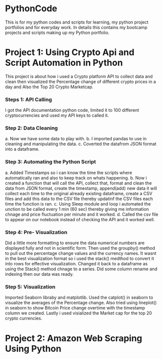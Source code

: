 # PythonCode
This is for my python codes and scripts for learning, my python project portfolios and for everyday work.
In details this contains my bootcamp projects and scripts making up my Python portfolio.



# Project 1: Using Crypto Api and Script Automation in Python

This project is about how i used a Crypto platform API to collect data and clean then visualized the Percentage change of different crypto prices in a day and Also the Top 20 Crypto Marketcap.

### Steps 1: API Calling
I got the API documentation python code, limited it to 100 different cryptocurrencies and used my API keys to called it.

### Step 2:  Data Cleaning
a. Now we have some data to play with. 
b. I imported pandas to use in cleaning and manipulating the data.
c. Coverted the datafrom JSON format into a dataframe.

### Step 3:  Automating the Python Script
a. Added Timestamps so i can know the time the scripts where automatically ran and also to keep track on whats happening.
b. Now i created a function that will call the API, collect that, format and clean the data from JSON format, create the timestamp, append(add) new data it will collect each time to the original already existing dataframe, create a CSV files and add this data to the CSV file thereby updatinf the CSV files each time the function is ran.
c. Using Sleep module and loop i automated the unction to be called every 1 min (60 sec) thereby giving me information chnage and price fluctuation per minute and it worked.
d. Called the csv file to appear on our notebook instead of checking the API and it worked well.

### Step 4: Pre- Visualization
Did a little more formatting to ensure the data numerical numbers are displayed fully and not in scientific form. Then used the groupby() method to pull out the percentage change values and the currency names. It wasnt in the best visualization format so i used the stack() medthod to convert it into rows for effective visualization. Changed it back to a dataframe as using the Stack() method chnage to a series. Did some column rename and indexing then our data was ready.

### Step 5: Visualization
Imported Seaborn libraby and matplotlib. 
Used the catplot() in seaborn to visualize the averages of the Percentage change.
Also tried using lineplot() in seaborn to show Bitcoin Price change overtime with the timestamp column we created.
Lastly i used visialized the Market cap for the top 20 crypto currencies.



# Project 2: Amazon Web Scraping Using Python
